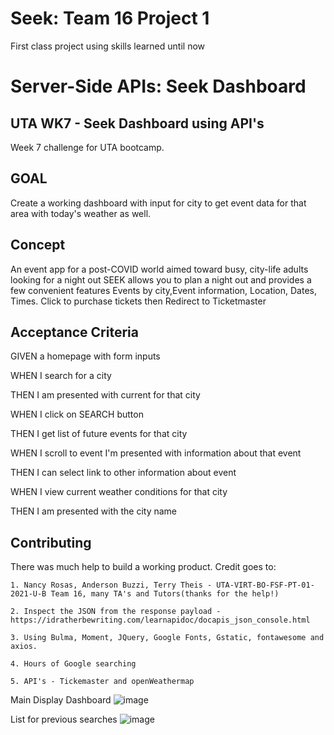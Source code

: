 # Seek: Team 16 Project 1
First class project using skills learned until now
# Server-Side APIs: Seek Dashboard

## UTA WK7 - Seek Dashboard using API's
Week 7 challenge for UTA bootcamp.

## GOAL
Create a working dashboard with input for city to get event data for that area with today's weather as well.

## Concept
An event app for a post-COVID world aimed toward busy, city-life adults looking for a night out
SEEK allows you to plan a night out and provides a few convenient features Events by city,Event information, Location,
Dates, Times. Click to purchase tickets then Redirect to Ticketmaster

## Acceptance Criteria
GIVEN a homepage with form inputs

WHEN I search for a city

THEN I am presented with current for that city

WHEN I click on SEARCH button

THEN I get list of future events for that city

WHEN I scroll to event I'm presented with information about that event

THEN I can select link to other information about event

WHEN I view current weather conditions for that city

THEN I am presented with the city name

## Contributing
There was much help to build a working product. Credit goes to:

    1. Nancy Rosas, Anderson Buzzi, Terry Theis - UTA-VIRT-BO-FSF-PT-01-2021-U-B Team 16, many TA's and Tutors(thanks for the help!)
   
    2. Inspect the JSON from the response payload - https://idratherbewriting.com/learnapidoc/docapis_json_console.html
   
    3. Using Bulma, Moment, JQuery, Google Fonts, Gstatic, fontawesome and axios. 
    
    4. Hours of Google searching

    5. API's - Tickemaster and openWeathermap

Main Display Dashboard
![image]()


List for previous searches
![image]()


